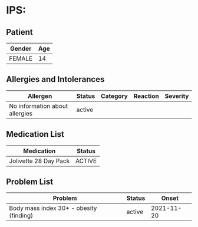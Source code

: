 # IPS:

## Patient

|Gender|Age|
|---|---|
|FEMALE|14|

## Allergies and Intolerances

|Allergen|Status|Category|Reaction|Severity|
|---|---|---|---|---|
|No information about allergies|active||||

## Medication List

|Medication|Status|
|---|---|
|Jolivette 28 Day Pack|ACTIVE|

## Problem List

|Problem|Status|Onset|
|---|---|---|
|Body mass index 30+ - obesity (finding)|active|2021-11-20|
